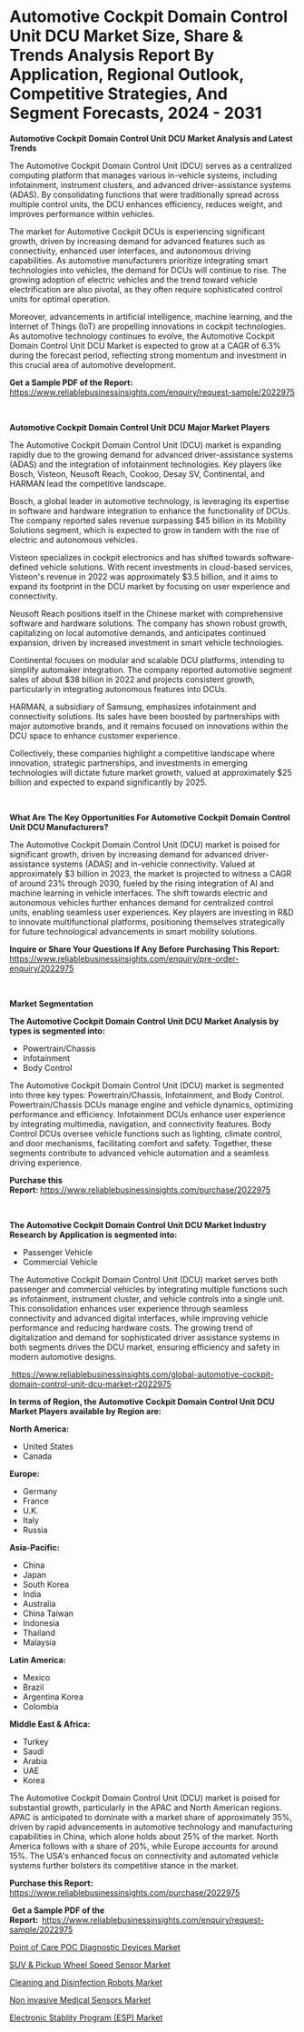 <p><h1>Automotive Cockpit Domain Control Unit DCU Market Size, Share & Trends Analysis Report By Application, Regional Outlook, Competitive Strategies, And Segment Forecasts, 2024 - 2031</h1></p><p><strong>Automotive Cockpit Domain Control Unit DCU Market Analysis and Latest Trends</strong></p>
<p><p>The Automotive Cockpit Domain Control Unit (DCU) serves as a centralized computing platform that manages various in-vehicle systems, including infotainment, instrument clusters, and advanced driver-assistance systems (ADAS). By consolidating functions that were traditionally spread across multiple control units, the DCU enhances efficiency, reduces weight, and improves performance within vehicles.</p><p>The market for Automotive Cockpit DCUs is experiencing significant growth, driven by increasing demand for advanced features such as connectivity, enhanced user interfaces, and autonomous driving capabilities. As automotive manufacturers prioritize integrating smart technologies into vehicles, the demand for DCUs will continue to rise. The growing adoption of electric vehicles and the trend toward vehicle electrification are also pivotal, as they often require sophisticated control units for optimal operation.</p><p>Moreover, advancements in artificial intelligence, machine learning, and the Internet of Things (IoT) are propelling innovations in cockpit technologies. As automotive technology continues to evolve, the Automotive Cockpit Domain Control Unit DCU Market is expected to grow at a CAGR of 6.3% during the forecast period, reflecting strong momentum and investment in this crucial area of automotive development.</p></p>
<p><strong>Get a Sample PDF of the Report:&nbsp;</strong> <a href="https://www.reliablebusinessinsights.com/enquiry/request-sample/2022975?utm_campaign=57&utm_medium=2&utm_source=Github&utm_content=ia&utm_term=28102024&utm_id=automotive-cockpit-domain-control-unit-dcu">https://www.reliablebusinessinsights.com/enquiry/request-sample/2022975</a></p>
<p>&nbsp;</p>
<p><strong>Automotive Cockpit Domain Control Unit DCU Major Market Players</strong></p>
<p><p>The Automotive Cockpit Domain Control Unit (DCU) market is expanding rapidly due to the growing demand for advanced driver-assistance systems (ADAS) and the integration of infotainment technologies. Key players like Bosch, Visteon, Neusoft Reach, Cookoo, Desay SV, Continental, and HARMAN lead the competitive landscape.</p><p>Bosch, a global leader in automotive technology, is leveraging its expertise in software and hardware integration to enhance the functionality of DCUs. The company reported sales revenue surpassing $45 billion in its Mobility Solutions segment, which is expected to grow in tandem with the rise of electric and autonomous vehicles.</p><p>Visteon specializes in cockpit electronics and has shifted towards software-defined vehicle solutions. With recent investments in cloud-based services, Visteon's revenue in 2022 was approximately $3.5 billion, and it aims to expand its footprint in the DCU market by focusing on user experience and connectivity.</p><p>Neusoft Reach positions itself in the Chinese market with comprehensive software and hardware solutions. The company has shown robust growth, capitalizing on local automotive demands, and anticipates continued expansion, driven by increased investment in smart vehicle technologies.</p><p>Continental focuses on modular and scalable DCU platforms, intending to simplify automaker integration. The company reported automotive segment sales of about $38 billion in 2022 and projects consistent growth, particularly in integrating autonomous features into DCUs.</p><p>HARMAN, a subsidiary of Samsung, emphasizes infotainment and connectivity solutions. Its sales have been boosted by partnerships with major automotive brands, and it remains focused on innovations within the DCU space to enhance customer experience.</p><p>Collectively, these companies highlight a competitive landscape where innovation, strategic partnerships, and investments in emerging technologies will dictate future market growth, valued at approximately $25 billion and expected to expand significantly by 2025.</p></p>
<p>&nbsp;</p>
<p><strong>What Are The Key Opportunities For Automotive Cockpit Domain Control Unit DCU Manufacturers?</strong></p>
<p><p>The Automotive Cockpit Domain Control Unit (DCU) market is poised for significant growth, driven by increasing demand for advanced driver-assistance systems (ADAS) and in-vehicle connectivity. Valued at approximately $3 billion in 2023, the market is projected to witness a CAGR of around 23% through 2030, fueled by the rising integration of AI and machine learning in vehicle interfaces. The shift towards electric and autonomous vehicles further enhances demand for centralized control units, enabling seamless user experiences. Key players are investing in R&D to innovate multifunctional platforms, positioning themselves strategically for future technological advancements in smart mobility solutions.</p></p>
<p><strong>Inquire or Share Your Questions If Any Before Purchasing This Report:</strong> <a href="https://www.reliablebusinessinsights.com/enquiry/pre-order-enquiry/2022975?utm_campaign=57&utm_medium=2&utm_source=Github&utm_content=ia&utm_term=28102024&utm_id=automotive-cockpit-domain-control-unit-dcu">https://www.reliablebusinessinsights.com/enquiry/pre-order-enquiry/2022975</a></p>
<p>&nbsp;</p>
<p><strong>Market Segmentation</strong></p>
<p><strong>The Automotive Cockpit Domain Control Unit DCU Market Analysis by types is segmented into:</strong></p>
<p><ul><li>Powertrain/Chassis</li><li>Infotainment</li><li>Body Control</li></ul></p>
<p><p>The Automotive Cockpit Domain Control Unit (DCU) market is segmented into three key types: Powertrain/Chassis, Infotainment, and Body Control. Powertrain/Chassis DCUs manage engine and vehicle dynamics, optimizing performance and efficiency. Infotainment DCUs enhance user experience by integrating multimedia, navigation, and connectivity features. Body Control DCUs oversee vehicle functions such as lighting, climate control, and door mechanisms, facilitating comfort and safety. Together, these segments contribute to advanced vehicle automation and a seamless driving experience.</p></p>
<p><strong>Purchase this Report:&nbsp;</strong><a href="https://www.reliablebusinessinsights.com/purchase/2022975?utm_campaign=57&utm_medium=2&utm_source=Github&utm_content=ia&utm_term=28102024&utm_id=automotive-cockpit-domain-control-unit-dcu">https://www.reliablebusinessinsights.com/purchase/2022975</a></p>
<p>&nbsp;</p>
<p><strong>The Automotive Cockpit Domain Control Unit DCU Market Industry Research by Application is segmented into:</strong></p>
<p><ul><li>Passenger Vehicle</li><li>Commercial Vehicle</li></ul></p>
<p><p>The Automotive Cockpit Domain Control Unit (DCU) market serves both passenger and commercial vehicles by integrating multiple functions such as infotainment, instrument cluster, and vehicle controls into a single unit. This consolidation enhances user experience through seamless connectivity and advanced digital interfaces, while improving vehicle performance and reducing hardware costs. The growing trend of digitalization and demand for sophisticated driver assistance systems in both segments drives the DCU market, ensuring efficiency and safety in modern automotive designs.</p></p>
<p><a href="https://www.reliablebusinessinsights.com/global-automotive-cockpit-domain-control-unit-dcu-market-r2022975?utm_campaign=57&utm_medium=2&utm_source=Github&utm_content=ia&utm_term=28102024&utm_id=automotive-cockpit-domain-control-unit-dcu">&nbsp;https://www.reliablebusinessinsights.com/global-automotive-cockpit-domain-control-unit-dcu-market-r2022975</a></p>
<p><strong>In terms of Region, the Automotive Cockpit Domain Control Unit DCU Market Players available by Region are:</strong></p>
<p>
    <p> <strong> North America: </strong>
        <ul>
            <li>United States</li>
            <li>Canada</li>
        </ul>
        </p> 
    <p> <strong> Europe: </strong>
        <ul>
            <li>Germany</li>
            <li>France</li>
            <li>U.K.</li>
            <li>Italy</li>
            <li>Russia</li>
        </ul>
        </p> 
    <p> <strong> Asia-Pacific: </strong>
        <ul>
            <li>China</li>
            <li>Japan</li>
            <li>South Korea</li>
            <li>India</li>
            <li>Australia</li>
            <li>China Taiwan</li>
            <li>Indonesia</li>
            <li>Thailand</li>
            <li>Malaysia</li>
        </ul>
        </p> 
    <p> <strong> Latin America: </strong>
        <ul>
            <li>Mexico</li>
            <li>Brazil</li>
            <li>Argentina Korea</li>
            <li>Colombia</li>
        </ul>
        </p> 
    <p> <strong> Middle East & Africa: </strong>
        <ul>
            <li>Turkey</li>
            <li>Saudi</li>
            <li>Arabia</li>
            <li>UAE</li>
            <li>Korea</li>
        </ul>
    </p>
    </p>
<p><p>The Automotive Cockpit Domain Control Unit (DCU) market is poised for substantial growth, particularly in the APAC and North American regions. APAC is anticipated to dominate with a market share of approximately 35%, driven by rapid advancements in automotive technology and manufacturing capabilities in China, which alone holds about 25% of the market. North America follows with a share of 20%, while Europe accounts for around 15%. The USA's enhanced focus on connectivity and automated vehicle systems further bolsters its competitive stance in the market.</p></p>
<p><strong>Purchase this Report: </strong><a href="https://www.reliablebusinessinsights.com/purchase/2022975?utm_campaign=57&utm_medium=2&utm_source=Github&utm_content=ia&utm_term=28102024&utm_id=automotive-cockpit-domain-control-unit-dcu">https://www.reliablebusinessinsights.com/purchase/2022975</a></p>
<p>&nbsp;<strong>Get a Sample PDF of the Report:&nbsp;&nbsp;</strong><a href="https://www.reliablebusinessinsights.com/enquiry/request-sample/2022975?utm_campaign=57&utm_medium=2&utm_source=Github&utm_content=ia&utm_term=28102024&utm_id=automotive-cockpit-domain-control-unit-dcu">https://www.reliablebusinessinsights.com/enquiry/request-sample/2022975</a></p>
<p><strong></strong></p>
<p><p><a href="https://github.com/tenoreduwagley4rt/Market-Research-Report-List-1/blob/main/point-of-care-poc-diagnostic-devices-market.md?utm_campaign=57&utm_medium=2&utm_source=Github&utm_content=ia&utm_term=28102024&utm_id=automotive-cockpit-domain-control-unit-dcu">Point of Care POC Diagnostic Devices Market</a></p><p><a href="https://www.linkedin.com/pulse/suv-pickup-wheel-speed-sensor-market-essentials-key-players-ygcqe?utm_campaign=57&utm_medium=2&utm_source=Github&utm_content=ia&utm_term=28102024&utm_id=automotive-cockpit-domain-control-unit-dcu">SUV & Pickup Wheel Speed Sensor Market</a></p><p><a href="https://issuu.com/reportprime-2/docs/cleaning-and-disinfection-robots-ma_6fe014ecb0fd59?utm_campaign=57&utm_medium=2&utm_source=Github&utm_content=ia&utm_term=28102024&utm_id=automotive-cockpit-domain-control-unit-dcu">Cleaning and Disinfection Robots Market</a></p><p><a href="https://github.com/diedrer4btm/Market-Research-Report-List-1/blob/main/non-invasive-medical-sensors-market.md?utm_campaign=57&utm_medium=2&utm_source=Github&utm_content=ia&utm_term=28102024&utm_id=automotive-cockpit-domain-control-unit-dcu">Non invasive Medical Sensors Market</a></p><p><a href="https://www.linkedin.com/pulse/electronic-stablity-program-esp-market-size-share-trends-analysis-yecce?utm_campaign=57&utm_medium=2&utm_source=Github&utm_content=ia&utm_term=28102024&utm_id=automotive-cockpit-domain-control-unit-dcu">Electronic Stablity Program (ESP) Market</a></p></p>